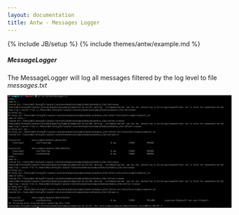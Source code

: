 ```yaml
---
layout: documentation
title: Antw - Messages Logger
---
```

{% include JB/setup %}
{% include themes/antw/example.md %}

##### MessageLogger
The MessageLogger will log all messages filtered by the log level to file *messages.txt*

![MessageLogger](message_logger.png)
